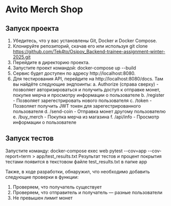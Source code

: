 # Avito Merch Shop

## Запуск проекта
1. Убедитесь, что у вас установлены Git, Docker и Docker Compose.
2. Клонируйте репозиторий, скачав его или используя git clone https://github.com/Tek4to/Osipov_Backend-trainee-assignment-winter-2025.git
3. Перейдите в директорию проекта.
4. Запустите проект командой:
docker-compose up --build
5. Сервис будет доступен по адресу http://localhost:8080.
6. Для тестирования API, перейдите на http://localhost:8080/docs. Там вы найдёте следующие эндпоинты:
    a. Authorize (справа сверху) - позволяет авторизироваться и получить доступ к отправке монет, покупке мерча и просмотру информации о пользователе
    b. /register - Позволяет зарегестрировать нового пользователя
    c. /token - Позволяет получить JWT токен для зарегестрированного пользователя
    d. /send-coin - Отправка монет другому пользователю
    e. /buy_merch - Покупка мерча из магазина
    f. /api/info - Просмотр информации о пользователе


## Запуск тестов

Запустите команду:
docker-compose exec web pytest --cov=app --cov-report=term > app/test_results.txt
Результат тестов и процент покрытия тестами появится в текстовом файле test_results.txt в папке app

Также, в ходе разработки, обнаружил, что необходимо добавить следующие проверки в функции:
1. Проверяем, что получатель существует
2. Проверяем, что отправитель и получатель — разные пользователи
3. Не превышен лимит монет